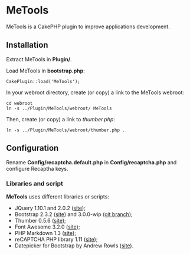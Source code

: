 # MeTools
MeTools is a CakePHP plugin to improve applications development.

## Installation
Extract MeTools in **Plugin/**.

Load MeTools in **bootstrap.php**:

	CakePlugin::load('MeTools');

In your webroot directory, create (or copy) a link to the MeTools webroot:

	cd webroot
	ln -s ../Plugin/MeTools/webroot/ MeTools

Then, create (or copy) a link to *thumber.php*:

	ln -s ../Plugin/MeTools/webroot/thumber.php .

## Configuration
Rename **Config/recaptcha.default.php** in **Config/recaptcha.php** and configure Recaptha keys.

### Libraries and script
**MeTools** uses different libraries or scripts:

- JQuery 1.10.1 and 2.0.2 ([site](http://jquery.com));
- Bootstrap 2.3.2 ([site](http://twitter.github.com/bootstrap)) and 3.0.0-wip ([git branch](http://github.com/twitter/bootstrap/tree/3.0.0-wip));
- Thumber 0.5.6 ([site](https://code.google.com/p/phpthumbmaker));
- Font Awesome 3.2.0 ([site](http://fortawesome.github.com/Font-Awesome));
- PHP Markdown 1.3 ([site](http://michelf.ca/projects/php-markdown));
- reCAPTCHA PHP library 1.11 ([site](https://developers.google.com/recaptcha/docs/php));
- Datepicker for Bootstrap by Andrew Rowls ([site](http://eternicode.github.io/bootstrap-datepicker)).